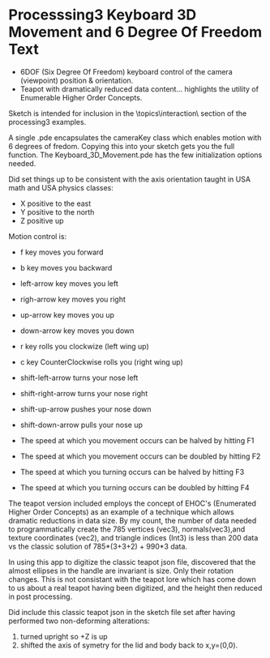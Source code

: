 # Processsing3 Keyboard 3D Movement and 6 Degree Of Freedom Text


+ 6DOF (Six Degree Of Freedom) keyboard control of the camera (viewpoint) position & orientation.  
+ Teapot with dramatically reduced data content... highlights the utility of Enumerable Higher Order Concepts.

Sketch is intended for inclusion in the \topics\interaction\  section of the processing3 examples.

A single .pde encapsulates the cameraKey class which enables motion with 6 degrees of fredom.   Copying this into your sketch gets you the full function.   The Keyboard_3D_Movement.pde has the few initialization options needed.

Did set things up to be consistent with the axis orientation taught in USA math and USA physics classes:
+    X positive to the east
+    Y positive to the north
+    Z positive up
     
     
Motion control is:
+   f          key moves you forward
+   b          key moves you backward
+   left-arrow key moves you left
+   righ-arrow key moves you right
+   up-arrow   key moves you up 
+   down-arrow key moves you down

+   r key rolls you clockwize (left wing up)
+   c key CounterClockwise rolls you (right wing up)
+   shift-left-arrow  turns  your nose left  
+   shift-right-arrow turns  your nose right
+   shift-up-arrow    pushes your nose down 
+   shift-down-arrow  pulls  your nose up  
   
+   The speed at which you movement occurs can be halved  by hitting F1
+   The speed at which you movement occurs can be doubled by hitting F2
   
+   The speed at which you turning occurs can be halved  by hitting F3
+   The speed at which you turning occurs can be doubled by hitting F4
   
The teapot version included employs the concept of EHOC's (Enumerated Higher Order Concepts) as an example of a technique which allows dramatic reductions in data size.   By my count, the number of data needed to programmatically create the 785 vertices (vec3), normals(vec3),and texture coordinates (vec2), and triangle indices (Int3) is less than 200 data vs the classic solution of 785*(3+3+2) + 990*3 data. 

  In using this app to digitize the classic teapot json file, discovered that the almost ellipses in the handle are invariant is size.  Only their rotation changes.   This is not consistant with the teapot lore which has come down to us about a real teapot having been digitized, and the height then reduced in post processing. 

  Did include this classic teapot json in the sketch file set after having performed two non-deforming alterations: 
1) turned upright so +Z is up
2) shifted the axis of symetry for the lid and body back to x,y=(0,0).
